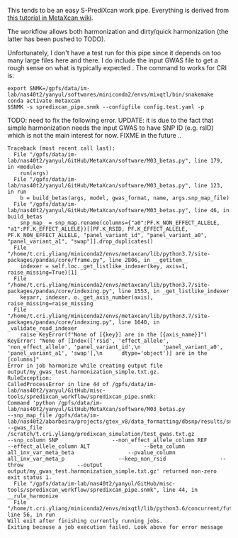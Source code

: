 This tends to be an easy S-PrediXcan work pipe.
Everything is derived from [this tutorial in MetaXcan wiki](https://github.com/hakyimlab/MetaXcan/wiki/Tutorial:-GTEx-v8-MASH-models-integration-with-a-Coronary-Artery-Disease-GWAS).

The workflow allows both harmonization and dirty/quick harmonization (the latter has been pushed to TODO).

Unfortunately, I don't have a test run for this pipe since it depends on too many large files here and there. 
I do include the input GWAS file to get a rough sense on what is typically expected .
The command to works for CRI is:
```
export SNMK=/gpfs/data/im-lab/nas40t2/yanyul/softwares/miniconda2/envs/mixqtl/bin/snakemake
conda activate metaxcan
$SNMK -s spredixcan_pipe.snmk --configfile config.test.yaml -p
```

TODO: need to fix the following error.
UPDATE: it is due to the fact that simple harmonization needs the input GWAS to have SNP ID (e.g. rsID) which is not the main interest for now.
FIXME in the future ..
```
Traceback (most recent call last):
  File "/gpfs/data/im-lab/nas40t2/yanyul/GitHub/MetaXcan/software/M03_betas.py", line 179, in <module>
    run(args)
  File "/gpfs/data/im-lab/nas40t2/yanyul/GitHub/MetaXcan/software/M03_betas.py", line 123, in run
    b = build_betas(args, model, gwas_format, name, args.snp_map_file)
  File "/gpfs/data/im-lab/nas40t2/yanyul/GitHub/MetaXcan/software/M03_betas.py", line 46, in build_betas
    snp_map_ = snp_map.rename(columns={"a0":PF.K_NON_EFFECT_ALLELE, "a1":PF.K_EFFECT_ALLELE})[[PF.K_RSID, PF.K_EFFECT_ALLELE, PF.K_NON_EFFECT_ALLELE, "panel_variant_id", "panel_variant_a0", "panel_variant_a1", "swap"]].drop_duplicates()
  File "/home/t.cri.yliang/miniconda2/envs/metaxcan/lib/python3.7/site-packages/pandas/core/frame.py", line 2806, in __getitem__
    indexer = self.loc._get_listlike_indexer(key, axis=1, raise_missing=True)[1]
  File "/home/t.cri.yliang/miniconda2/envs/metaxcan/lib/python3.7/site-packages/pandas/core/indexing.py", line 1553, in _get_listlike_indexer
    keyarr, indexer, o._get_axis_number(axis), raise_missing=raise_missing
  File "/home/t.cri.yliang/miniconda2/envs/metaxcan/lib/python3.7/site-packages/pandas/core/indexing.py", line 1640, in _validate_read_indexer
    raise KeyError(f"None of [{key}] are in the [{axis_name}]")
KeyError: "None of [Index(['rsid', 'effect_allele', 'non_effect_allele', 'panel_variant_id',\n       'panel_variant_a0', 'panel_variant_a1', 'swap'],\n      dtype='object')] are in the [columns]"
Error in job harmonize while creating output file output/my_gwas_test.harmonization_simple.txt.gz.
RuleException:
CalledProcessError in line 44 of /gpfs/data/im-lab/nas40t2/yanyul/GitHub/misc-tools/spredixcan_workflow/spredixcan_pipe.snmk:
Command 'python /gpfs/data/im-lab/nas40t2/yanyul/GitHub/MetaXcan/software/M03_betas.py                 --snp_map_file /gpfs/data/im-lab/nas40t2/abarbeira/projects/gtex_v8/data_formatting/dbsnp/results/snp150_hg19_parsed.txt.gz                 --gwas_file /scratch/t.cri.yliang/predixcan_simulation/test_gwas.txt.gz                 --snp_column SNP                 --non_effect_allele_column REF                 --effect_allele_column ALT                 --beta_column all_inv_var_meta_beta                 --pvalue_column all_inv_var_meta_p                 --keep_non_rsid                 --throw                 --output output/my_gwas_test.harmonization_simple.txt.gz' returned non-zero exit status 1.
  File "/gpfs/data/im-lab/nas40t2/yanyul/GitHub/misc-tools/spredixcan_workflow/spredixcan_pipe.snmk", line 44, in __rule_harmonize
  File "/home/t.cri.yliang/miniconda2/envs/mixqtl/lib/python3.6/concurrent/futures/thread.py", line 56, in run
Will exit after finishing currently running jobs.
Exiting because a job execution failed. Look above for error message
``` 

